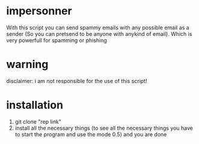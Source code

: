# impersonner
With this script you can send spammy emails with any possible email as a sender (So you can pretsend to be anyone with anykind of email). 
Which is very powerfull for spamming or phishing 

# warning 
disclaimer: i am not responsible for the use of this script!

# installation 
1. git clone "rep link"
2. install all the necessary things (to see all the necessary things you have to start the program and use the mode 0.5)
and you are done 

